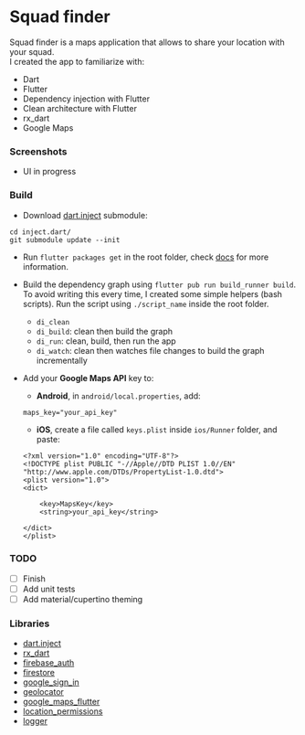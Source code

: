 # Squad finder
Squad finder is a maps application that allows to share your location with your squad. 
<br>
I created the app to familiarize with:
- Dart
- Flutter 
- Dependency injection with Flutter
- Clean architecture with Flutter
- rx_dart
- Google Maps


### Screenshots
- UI in progress

### Build
- Download [dart.inject](https://github.com/google/inject.dart/tree/4ffd3d339d8b776b2bec8d95ae6d3d168856e76c) submodule: 
```
cd inject.dart/
git submodule update --init
```

- Run `flutter packages get` in the root folder, check [docs](https://github.com/ologe/squad-finder/blob/master/docs/INJECT.md)
for more information.

- Build the dependency graph using `flutter pub run build_runner build`. To avoid writing this every time, 
I created some simple helpers (bash scripts). Run the script using `./script_name` inside the root folder.  
    - `di_clean`
    - `di_build`: clean then build the graph
    - `di_run`: clean, build, then run the app
    - `di_watch`: clean then watches file changes to build the graph incrementally

- Add your **Google Maps API** key to:
    - **Android**, in `android/local.properties`, add:
    ```properties
    maps_key="your_api_key"
    ```

    - **iOS**, create a file called `keys.plist` inside `ios/Runner` folder, and paste:
    ```
    <?xml version="1.0" encoding="UTF-8"?>
    <!DOCTYPE plist PUBLIC "-//Apple//DTD PLIST 1.0//EN" "http://www.apple.com/DTDs/PropertyList-1.0.dtd">
    <plist version="1.0">
    <dict>
    
        <key>MapsKey</key>
        <string>your_api_key</string>
    
    </dict>
    </plist>
    ```
### TODO
- [ ] Finish
- [ ] Add unit tests
- [ ] Add material/cupertino theming  

### Libraries
- [dart.inject](https://github.com/google/inject.dart/tree/4ffd3d339d8b776b2bec8d95ae6d3d168856e76c)
- [rx_dart](https://pub.dev/packages/rxdart)
- [firebase_auth](https://pub.dev/packages/firebase_auth)
- [firestore](https://pub.dev/packages/cloud_firestore)
- [google_sign_in](https://pub.dev/packages/google_sign_in)
- [geolocator](https://pub.dev/packages/geolocator)
- [google_maps_flutter](https://pub.dev/packages/google_maps_flutter)
- [location_permissions](https://pub.dev/packages/location_permissions)
- [logger](https://pub.dev/packages/logger)
